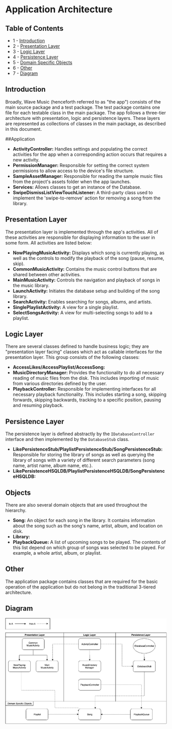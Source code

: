 # Application Architecture

## Table of Contents

* 1 - [Introduction](ARCHITECTURE.md/#introduction)
* 2 - [Presentation Layer](ARCHITECTURE.md/#presentation-layer)
* 3 - [Logic Layer](ARCHITECTURE.md/#logic-layer)
* 4 - [Persistence Layer](ARCHITECTURE.md/#persistence-layer)
* 5 - [Domain Specific Objects](ARCHITECTURE.md/#domain-specific-objects)
* 6 - [Other](ARCHITECTURE.md/#other)
* 7 - [Diagram](ARCHITECTURE.md/#diagram)

## Introduction

Broadly, Wave Music (henceforth referred to as "the app") consists of the main source package and a test package. The test package contains one file for each testable class in the main package. The app follows a three-tier architecture with presentation, logic and persistence layers. These layers are represented as collections of classes in the main package, as described in this document.

##Application

* **ActivityController:** Handles settings and populating the correct activities for the app when a corresponding action occurs that requires a new activity.
* **PermissionManager:** Responsible for setting the correct system permissions to allow access to the device's file structure.
* **SampleAssetManager:** Responsible for reading the sample music files from the project's assets folder when the app launches.
* **Services:** Allows classes to get an instance of the Database.
* **SwipeDismissListViewTouchListener:** A third-party class used to implement the 'swipe-to-remove' action for removing a song from the library.

## Presentation Layer

The presentation layer is implemented through the app's activities. All of these activities are responsible for displaying information to the user in some form. All activities are listed below:

* **NowPlayingMusicActivity:** Displays which song is currently playing, as well as the controls to modify the playback of the song (pause, resume, skip).
* **CommonMusicActivity:** Contains the music control buttons that are shared between other activities.
* **MainMusicActivity:** Controls the navigation and playback of songs in the music library.
* **LaunchActivity:** Initiates the database setup and building of the song library.
* **SearchActivity:** Enables searching for songs, albums, and artists.
* **SinglePlaylistActivity:** A view for a single playlist.
* **SelectSongsActivity:** A view for multi-selecting songs to add to a playlist.

## Logic Layer

There are several classes defined to handle business logic; they are "presentation layer facing" classes which act as callable interfaces for the presentation layer. This group consists of the following classes:

* **AccessLikes/AccessPlaylist/AccessSong:**
* **MusicDirectoryManager:** Provides the functionality to do all necessary reading of music files from the disk. This includes importing of music from various directories defined by the user.
* **PlaybackController:** Responsible for implementing interfaces for all necessary playback functionality. This includes starting a song, skipping forwards, skipping backwards, tracking to a specific position, pausing and resuming playback.

## Persistence Layer

The persistence layer is defined abstractly by the `IDatabaseController` interface and then implemented by the `DatabaseStub` class.

* **LikePersistenceStub/PlaylistPersistenceStub/SongPersistenceStub:** Responsible for storing the library of songs as well as querying the library of songs with a variety of different search parameters (song name, artist name, album name, etc.).
* **LikePersistenceHSQLDB/PlaylistPersistenceHSQLDB/SongPersistenceHSQLDB:**

## Objects

There are also several domain objects that are used throughout the hierarchy.

* **Song:** An object for each song in the library. It contains information about the song such as the song's name, artist, album, and location on disk.
* **Library:** 
* **PlaybackQueue:** A list of upcoming songs to be played. The contents of this list depend on which group of songs was selected to be played. For example, a whole artist, album, or playlist.

## Other

The application package contains classes that are required for the basic operation of the application but do not belong in the traditional 3-tiered architecture.



## Diagram

![Diagram](diagram.png)
